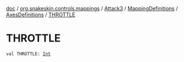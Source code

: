 [doc](../../../../index.md) / [org.snakeskin.controls.mappings](../../../index.md) / [Attack3](../../index.md) / [MappingDefinitions](../index.md) / [AxesDefinitions](index.md) / [THROTTLE](./-t-h-r-o-t-t-l-e.md)

# THROTTLE

`val THROTTLE: `[`Int`](https://kotlinlang.org/api/latest/jvm/stdlib/kotlin/-int/index.html)